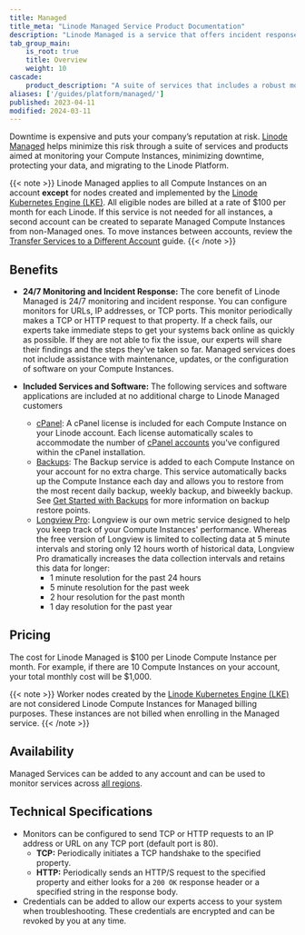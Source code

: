```yaml
---
title: Managed
title_meta: "Linode Managed Service Product Documentation"
description: "Linode Managed is a service that offers incident response, backups, and monitoring."
tab_group_main:
    is_root: true
    title: Overview
    weight: 10
cascade:
    product_description: "A suite of services that includes a robust monitoring system, 24/7 incident response, backups, and cPanel licenses."
aliases: ['/guides/platform/managed/']
published: 2023-04-11
modified: 2024-03-11
---
```


Downtime is expensive and puts your company’s reputation at risk. [Linode Managed](https://www.linode.com/products/managed/) helps minimize this risk through a suite of services and products aimed at monitoring your Compute Instances, minimizing downtime, protecting your data, and migrating to the Linode Platform.

{{< note >}}
Linode Managed applies to all Compute Instances on an account **except** for nodes created and implemented by the [Linode Kubernetes Engine (LKE)](https://www.linode.com/products/kubernetes/). All eligible nodes are billed at a rate of $100 per month for each Linode. If this service is not needed for all instances, a second account can be created to separate Managed Compute Instances from non-Managed ones. To move instances between accounts, review the [Transfer Services to a Different Account](/docs/products/platform/accounts/guides/service-transfers/) guide.
{{< /note >}}

## Benefits

- **24/7 Monitoring and Incident Response:** The core benefit of Linode Managed is 24/7 monitoring and incident response. You can configure monitors for URLs, IP addresses, or TCP ports. This monitor periodically makes a TCP or HTTP request to that property. If a check fails, our experts take immediate steps to get your systems back online as quickly as possible. If they are not able to fix the issue, our experts will share their findings and the steps they've taken so far. Managed services does not include assistance with maintenance, updates, or the configuration of software on your Compute Instances.

- **Included Services and Software:** The following services and software applications are included at no additional charge to Linode Managed customers

    - [cPanel](https://cpanel.net/): A cPanel license is included for each Compute Instance on your Linode account. Each license automatically scales to accommodate the number of [cPanel accounts](https://support.cpanel.net/hc/en-us/articles/1500004931582-What-is-an-Account/) you've configured within the cPanel installation.
    - [Backups](/docs/products/storage/backups/): The Backup service is added to each Compute Instance on your account for no extra charge. This service automatically backs up the Compute Instance each day and allows you to restore from the most recent daily backup, weekly backup, and biweekly backup. See [Get Started with Backups](/docs/products/storage/backups/get-started/) for more information on backup restore points.
    - [Longview Pro](/docs/products/tools/longview/): Longview is our own metric service designed to help you keep track of your Compute Instances' performance. Whereas the free version of Longview is limited to collecting data at 5 minute intervals and storing only 12 hours worth of historical data, Longview Pro dramatically increases the data collection intervals and retains this data for longer:
        - 1 minute resolution for the past 24 hours
        - 5 minute resolution for the past week
        - 2 hour resolution for the past month
        - 1 day resolution for the past year

## Pricing

The cost for Linode Managed is $100 per Linode Compute Instance per month. For example, if there are 10 Compute Instances on your account, your total monthly cost will be $1,000.

{{< note >}}
Worker nodes created by the [Linode Kubernetes Engine (LKE)](https://www.linode.com/products/kubernetes/) are not considered Linode Compute Instances for Managed billing purposes. These instances are not billed when enrolling in the Managed service.
{{< /note >}}

## Availability

Managed Services can be added to any account and can be used to monitor services across [all regions](https://www.linode.com/global-infrastructure/).

## Technical Specifications

- Monitors can be configured to send TCP or HTTP requests to an IP address or URL on any TCP port (default port is 80).
    - **TCP:** Periodically initiates a TCP handshake to the specified property.
    - **HTTP:** Periodically sends an HTTP/S request to the specified property and either looks for a `200 OK` response header or a specified string in the response body.
- Credentials can be added to allow our experts access to your system when troubleshooting. These credentials are encrypted and can be revoked by you at any time.